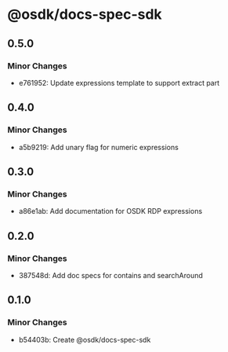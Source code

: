 # @osdk/docs-spec-sdk

## 0.5.0

### Minor Changes

- e761952: Update expressions template to support extract part

## 0.4.0

### Minor Changes

- a5b9219: Add unary flag for numeric expressions

## 0.3.0

### Minor Changes

- a86e1ab: Add documentation for OSDK RDP expressions

## 0.2.0

### Minor Changes

- 387548d: Add doc specs for contains and searchAround

## 0.1.0

### Minor Changes

- b54403b: Create @osdk/docs-spec-sdk
